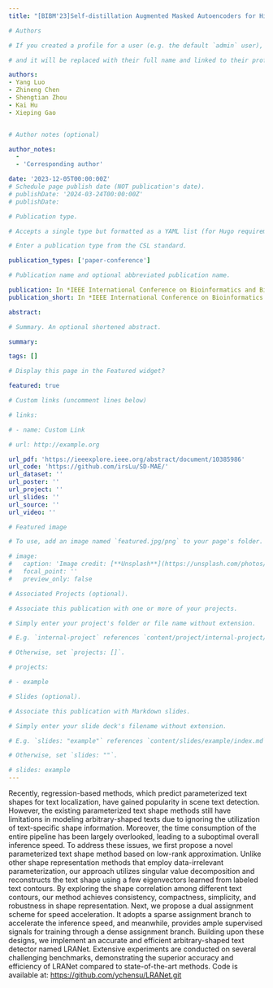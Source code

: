 ```yaml
---
title: "[BIBM'23]Self-distillation Augmented Masked Autoencoders for Histopathological Image Understanding"

# Authors

# If you created a profile for a user (e.g. the default `admin` user), write the username (folder name) here

# and it will be replaced with their full name and linked to their profile.

authors:
- Yang Luo
- Zhineng Chen
- Shengtian Zhou
- Kai Hu
- Xieping Gao


# Author notes (optional)

author_notes:
  - 
  - 'Corresponding author'

date: '2023-12-05T00:00:00Z'
# Schedule page publish date (NOT publication's date).
# publishDate: '2024-03-24T00:00:00Z'
# publishDate: 

# Publication type.

# Accepts a single type but formatted as a YAML list (for Hugo requirements).

# Enter a publication type from the CSL standard.

publication_types: ['paper-conference']

# Publication name and optional abbreviated publication name.

publication: In *IEEE International Conference on Bioinformatics and Biomedicine (BIBM) 2023*
publication_short: In *IEEE International Conference on Bioinformatics and Biomedicine (BIBM) 2023*

abstract: 

# Summary. An optional shortened abstract.

summary: 

tags: []

# Display this page in the Featured widget?

featured: true

# Custom links (uncomment lines below)

# links:

# - name: Custom Link

# url: http://example.org

url_pdf: 'https://ieeexplore.ieee.org/abstract/document/10385986'
url_code: 'https://github.com/irsLu/SD-MAE/'
url_dataset: ''
url_poster: ''
url_project: ''
url_slides: ''
url_source: ''
url_video: ''

# Featured image

# To use, add an image named `featured.jpg/png` to your page's folder.

# image:
#   caption: 'Image credit: [**Unsplash**](https://unsplash.com/photos/pLCdAaMFLTE)'
#   focal_point: ''
#   preview_only: false

# Associated Projects (optional).

# Associate this publication with one or more of your projects.

# Simply enter your project's folder or file name without extension.

# E.g. `internal-project` references `content/project/internal-project/index.md`.

# Otherwise, set `projects: []`.

# projects:

# - example

# Slides (optional).

# Associate this publication with Markdown slides.

# Simply enter your slide deck's filename without extension.

# E.g. `slides: "example"` references `content/slides/example/index.md`.

# Otherwise, set `slides: ""`.

# slides: example
---
```

Recently, regression-based methods, which predict parameterized text shapes for text localization, have gained popularity in scene text detection. However, the existing parameterized text shape methods still have limitations in modeling arbitrary-shaped texts due to ignoring the utilization of text-specific shape information. Moreover, the time consumption of the entire pipeline has been largely overlooked, leading to a suboptimal overall inference speed. To address these issues, we first propose a novel parameterized text shape method based on low-rank approximation. Unlike other shape representation methods that employ data-irrelevant parameterization, our approach utilizes singular value decomposition and reconstructs the text shape using a few eigenvectors learned from labeled text contours. By exploring the shape correlation among different text contours, our method achieves consistency, compactness, simplicity, and robustness in shape representation. Next, we propose a dual assignment scheme for speed acceleration. It adopts a sparse assignment branch to accelerate the inference speed, and meanwhile, provides ample supervised signals for training through a dense assignment branch. Building upon these designs, we implement an accurate and efficient arbitrary-shaped text detector named LRANet. Extensive experiments are conducted on several challenging benchmarks, demonstrating the superior accuracy and efficiency of LRANet compared to state-of-the-art methods. Code is available at: https://github.com/ychensu/LRANet.git
